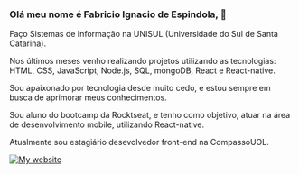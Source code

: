 ### Olá meu nome é Fabricio Ignacio de Espindola, 👋

Faço Sistemas de Informação na UNISUL (Universidade do Sul de Santa Catarina).

Nos últimos meses venho realizando projetos utilizando as tecnologias: HTML, CSS, JavaScript, Node.js, SQL, mongoDB, React e React-native.

Sou apaixonado por tecnologia desde muito cedo, e estou sempre em busca de aprimorar meus conhecimentos.

Sou aluno do bootcamp da Rocktseat, e tenho como objetivo, atuar na área de desenvolvimento mobile, utilizando React-native.

Atualmente sou estagiário desevolvedor front-end na CompassoUOL. 

[![My website](https://dyn-qrcode-six.vercel.app/api?url=https://fabricioig863.github.io)](https://fabricioig863.github.io/)


